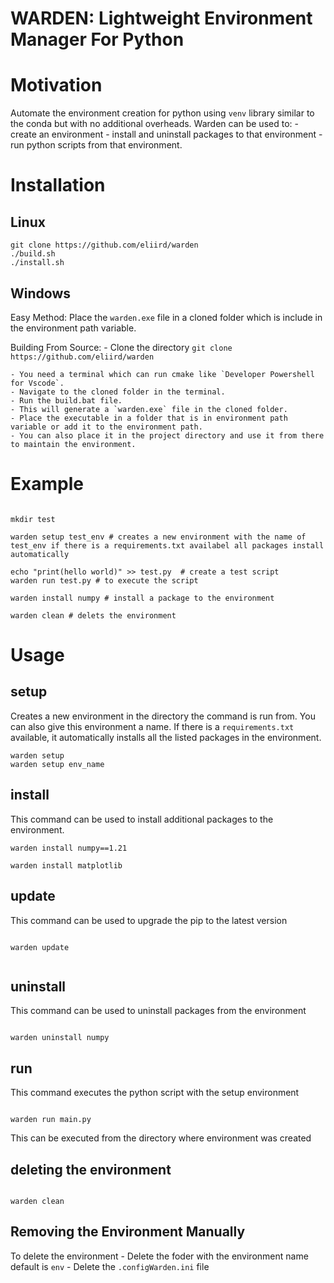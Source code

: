 # WARDEN: Lightweight Environment Manager For Python

# Motivation

Automate the environment creation for python using `venv` library similar to the conda but with no additional overheads.
Warden can be used to:
    - create an environment 
    - install and uninstall packages to that environment
    - run python scripts from that environment.

# Installation

## Linux
```shell
git clone https://github.com/eliird/warden
./build.sh
./install.sh
```

## Windows
Easy Method:
    Place the `warden.exe` file in a cloned folder which is include in the environment path variable.

Building From Source:
    - Clone the directory `git clone https://github.com/eliird/warden`

    - You need a terminal which can run cmake like `Developer Powershell for Vscode`.
    - Navigate to the cloned folder in the terminal.
    - Run the build.bat file.
    - This will generate a `warden.exe` file in the cloned folder.
    - Place the executable in a folder that is in environment path variable or add it to the environment path.
    - You can also place it in the project directory and use it from there to maintain the environment.

# Example
 
```shell

mkdir test

warden setup test_env # creates a new environment with the name of test_env if there is a requirements.txt availabel all packages install automatically

echo "print(hello world)" >> test.py  # create a test script
warden run test.py # to execute the script

warden install numpy # install a package to the environment

warden clean # delets the environment
```

# Usage

## setup

Creates a new environment in the directory the command is run from.
You can also give this environment a name.
If there is a `requirements.txt` available, it automatically installs all the listed packages in the environment.

```shell
warden setup
warden setup env_name
```

## install

This command can be used to install additional packages to the environment.

```shell
warden install numpy==1.21

warden install matplotlib

```

## update

This command can be used to upgrade the pip to the latest version

```shell

warden update


```

## uninstall

This command can be used to uninstall packages from the environment



```shell

warden uninstall numpy

```


## run

This command executes the python script with the setup environment

```shell

warden run main.py

```

This can be executed from the directory where environment was created


## deleting the environment

```shell

warden clean

```

## Removing the Environment Manually

To delete the environment
    - Delete the foder with the environment name default is `env`
    - Delete the `.configWarden.ini` file